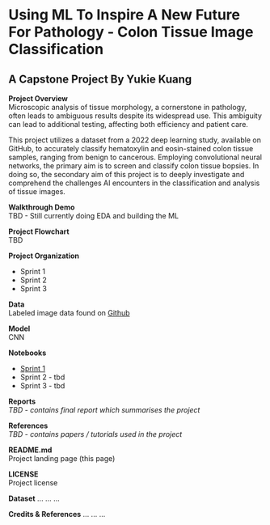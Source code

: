 

# Using ML To Inspire A New Future For Pathology - Colon Tissue Image Classification 

## A Capstone Project By Yukie Kuang 

**Project Overview**
<br>Microscopic analysis of tissue morphology, a cornerstone in pathology, often leads to ambiguous results despite its widespread use. This ambiguity can lead to additional testing, affecting both efficiency and patient care.

This project utilizes a dataset from a 2022 deep learning study, available on GitHub, to accurately classify hematoxylin and eosin-stained colon tissue samples, ranging from benign to cancerous. Employing convolutional neural networks, the primary aim is to screen and classify colon tissue bopsies. In doing so, the secondary aim of this project is to deeply investigate and comprehend the challenges AI encounters in the classification and analysis of tissue images.
</br>

**Walkthrough Demo**
<br>TBD - Still currently doing EDA and building the ML 

**Project Flowchart**
<br>TBD

**Project Organization**
- Sprint 1
- Sprint 2
- Sprint 3

**Data**
<br> Labeled image data found on [Github](https://github.com/bupt-ai-cz/HSA-NRL/?tab=readme-ov-file)

**Model**
<br> CNN

**Notebooks**
- [Sprint 1](https://github.com/ykk-tiff/capstone/blob/master/colonML_Sprint1.ipynb)
- Sprint 2 - tbd
- Sprint 3 - tbd

**Reports**
<br> _TBD - contains final report which summarises the project_

**References**
<br> _TBD - contains papers / tutorials used in the project_

**README.md**
<br> Project landing page (this page)

**LICENSE**
<br> Project license


**Dataset**
... ... ...

**Credits & References**
... ... ...